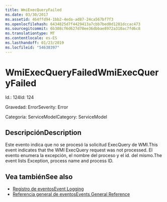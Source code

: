 ```yaml
---
title: WmiExecQueryFailed
ms.date: 03/30/2017
ms.assetid: 464ffd94-1bb2-4eda-ad87-24ca567bf7f3
ms.openlocfilehash: 6434825d7f4429413a7cbb7bed0d1281dccac473
ms.sourcegitcommit: 6b308cf6d627d78ee36dbbae8972a310ac7fd6c8
ms.translationtype: MT
ms.contentlocale: es-ES
ms.lasthandoff: 01/23/2019
ms.locfileid: "54638397"
---
```

# <a name="wmiexecqueryfailed"></a><span data-ttu-id="c541b-102">WmiExecQueryFailed</span><span class="sxs-lookup"><span data-stu-id="c541b-102">WmiExecQueryFailed</span></span>
<span data-ttu-id="c541b-103">Id.: 124</span><span class="sxs-lookup"><span data-stu-id="c541b-103">Id: 124</span></span>  
  
 <span data-ttu-id="c541b-104">Gravedad: Error</span><span class="sxs-lookup"><span data-stu-id="c541b-104">Severity: Error</span></span>  
  
 <span data-ttu-id="c541b-105">Categoría: ServiceModel</span><span class="sxs-lookup"><span data-stu-id="c541b-105">Category: ServiceModel</span></span>  
  
## <a name="description"></a><span data-ttu-id="c541b-106">Descripción</span><span class="sxs-lookup"><span data-stu-id="c541b-106">Description</span></span>  
 <span data-ttu-id="c541b-107">Este evento indica que no se procesó la solicitud ExecQuery de WMI.</span><span class="sxs-lookup"><span data-stu-id="c541b-107">This event indicates that the WMI ExecQuery request was not processed.</span></span> <span data-ttu-id="c541b-108">El evento enumera la excepción, el nombre del proceso y el id. del mismo.</span><span class="sxs-lookup"><span data-stu-id="c541b-108">The event lists Exception, process name and process ID.</span></span>  
  
## <a name="see-also"></a><span data-ttu-id="c541b-109">Vea también</span><span class="sxs-lookup"><span data-stu-id="c541b-109">See also</span></span>
- [<span data-ttu-id="c541b-110">Registro de eventos</span><span class="sxs-lookup"><span data-stu-id="c541b-110">Event Logging</span></span>](../../../../../docs/framework/wcf/diagnostics/event-logging/index.md)
- [<span data-ttu-id="c541b-111">Referencia general de eventos</span><span class="sxs-lookup"><span data-stu-id="c541b-111">Events General Reference</span></span>](../../../../../docs/framework/wcf/diagnostics/event-logging/events-general-reference.md)

